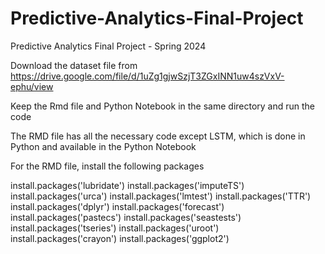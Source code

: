 # Predictive-Analytics-Final-Project
Predictive Analytics Final Project - Spring 2024

Download the dataset file from https://drive.google.com/file/d/1uZg1gjwSzjT3ZGxINN1uw4szVxV-ephu/view

Keep the Rmd file and Python Notebook in the same directory and run the code

The RMD file has all the necessary code except LSTM, which is done in Python and available in the Python Notebook

For the RMD file, install the following packages

install.packages('lubridate')
install.packages('imputeTS')
install.packages('urca')
install.packages('lmtest')
install.packages('TTR')
install.packages('dplyr')
install.packages('forecast')
install.packages('pastecs')
install.packages('seastests')
install.packages('tseries')
install.packages('uroot')
install.packages('crayon')
install.packages('ggplot2')
